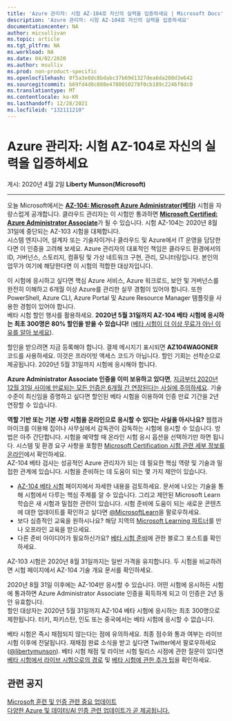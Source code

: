 ```yaml
---
title: 'Azure 관리자: 시험 AZ-104로 자신의 실력을 입증하세요 | Microsoft Docs'
description: 'Azure 관리자: 시험 AZ-104로 자신의 실력을 입증하세요'
documentationcenter: NA
author: micsullivan
ms.topic: article
ms.tgt_pltfrm: NA
ms.workload: NA
ms.date: 04/02/2020
ms.author: msulliv
ms.prod: non-product-specific
ms.openlocfilehash: 0f5a3e8dc8bdabc37b69d1327dea6da280d3e642
ms.sourcegitcommit: b69fd4d0c808e4780010278f0cb189c2246f8dc0
ms.translationtype: MT
ms.contentlocale: ko-KR
ms.lasthandoff: 12/28/2021
ms.locfileid: "132111210"
---
```

# <a name="azure-administrators-show-off-your-skills-with-exam-az-104"></a>Azure 관리자: 시험 AZ-104로 자신의 실력을 입증하세요

게시: 2020년 4월 2일 **Liberty Munson(Microsoft)**

___

오늘 Microsoft에서는 [**AZ-104: Microsoft Azure Administrator(베타)**](/learn/certifications/exams/az-104?WT.mc_id=Blog__az104blog-Blog-wwl) 시험을 자랑스럽게 공개합니다. 클라우드 관리자는 이 시험만 통과하면 [**Microsoft Certified: Azure Administrator Associate**](/learn/certifications/azure-administrator?WT.mc_id=Blog__az104blog-Blog-wwl)가 될 수 있습니다. 시험 AZ-104는 2020년 8월 31일에 중단되는 AZ-103 시험을 대체합니다.  
시스템 엔지니어, 설계자 또는 기술자이거나 클라우드 및 Azure에서 IT 운영을 담당한다면 이 인증을 고려해 보세요. Azure 관리자의 대표적인 책임은 클라우드 환경에서의 ID, 거버넌스, 스토리지, 컴퓨팅 및 가상 네트워크 구현, 관리, 모니터링입니다. 본인의 업무가 여기에 해당한다면 이 시험의 적합한 대상자입니다.

이 시험에 응시하고 싶다면 핵심 Azure 서비스, Azure 워크로드, 보안 및 거버넌스를 완전히 이해하고 6개월 이상 Azure를 관리한 실무 경험이 있어야 합니다. 또한 PowerShell, Azure CLI, Azure Portal 및 Azure Resource Manager 템플릿을 사용한 경험이 있어야 합니다.  
베타 시험 할인 행사를 활용하세요. **2020년 5월 31일까지 AZ-104 베타 시험에 응시하는 최초 300명은 80% 할인을 받을 수 있습니다!** ([베타 시험이 더 이상 무료가 아닌 이유를 알아 보세요](https://www.microsoft.com/en-us/learning/community-blog-post.aspx?BlogId=8&Id=374922)).

할인을 받으려면 지금 등록해야 합니다. 결제 메시지기 표시되면 **AZ104WAGONER** 코드를 사용하세요. 이것은 프라이빗 액세스 코드가 아닙니다. 할인 기회는 선착순으로 제공됩니다. 2020년 5월 31일까지 시험에 응시해야 합니다.

**Azure Administrator Associate 인증을 이미 보유하고 있다면**, [지금부터 2020년 12월 31일 사이에 만료되는 모든 인증은 6개월 간 연장된다는 사실에 주의하세요](https://www.microsoft.com/en-us/learning/community-blog-post.aspx?BlogId=8&Id=375289). 기술 수준이 최신임을 증명하고 싶다면 할인된 베타 시험을 이용하여 인증 만료 기간을 2년 연장할 수 있습니다.

**역할 기반 또는 기본 사항 시험을 온라인으로 응시할 수 있다는 사실을 아시나요?** 웹캠과 마이크를 이용해 집이나 사무실에서 감독관이 감독하는 시험에 응시할 수 있습니다. 방법은 아주 간단합니다. 시험을 예약할 때 온라인 시험 응시 옵션을 선택하기만 하면 됩니다. 시스템 및 환경 요구 사항을 포함한 [Microsoft Certification 시험 관련 세부 정보를 온라인](/learn/certifications/online-exams)에서 확인하세요.  
AZ-104 베타 검사는 성공적인 Azure 관리자가 되는 데 필요한 핵심 역량 및 기술과 밀접한 관계에 있습니다. 시험을 준비하는 데 도움이 되는 몇 가지 제안이 있습니다.

- [AZ-104 베타 시험](/learn/certifications/exams/az-104?WT.mc_id=Blog__az104blog-Blog-wwl) 페이지에서 자세한 내용을 검토하세요. 문서에 나오는 기술을 통해 시험에서 다루는 핵심 주제를 알 수 있습니다. 그리고 제안된 Microsoft Learn 학습은 새 시험과 밀접한 관련이 있습니다. 시험 준비에 도움이 되는 새로운 콘텐츠에 대한 업데이트를 확인하고 싶다면 [@MicrosoftLearn](https://twitter.com/MicrosoftLearn)을 팔로우하세요.
- 보다 심층적인 교육을 원하시나요? 해당 지역의 [Microsoft Learning 파트너](https://aka.ms/LearningPartners)를 만나 오프라인 교육을 받으세요.
- 다른 준비 아이디어가 필요하신가요? [베타 시험 준비](https://www.microsoft.com/en-us/learning/community-blog-post.aspx?BlogId=8&Id=374544)에 관한 블로그 포스트를 확인하세요.

AZ-103 시험은 2020년 8월 31일까지는 일반 가격을 유지합니다. 두 시험을 비교하려면 시험 페이지에서 AZ-104 기술 개요 문서를 확인하세요.

2020년 8월 31일 이후에는 AZ-104만 응시할 수 있습니다. 어떤 시험에 응시하든 시험에 통과하면 Azure Administrator Associate 인증을 획득하게 되고 이 인증은 2년 동안 유효합니다.  
할인 대상자는 2020년 5월 31일까지 AZ-104 베타 시험에 응시하는 최초 300명으로 제한됩니다. 터키, 파키스탄, 인도 또는 중국에서는 베타 시험에 응시할 수 없습니다.

베타 시험은 즉시 채점되지 않는다는 점에 유의하세요. 최종 점수와 통과 여부는 라이브 시험 이후에 전달됩니다. 재채점 완료 소식을 받고 싶다면 Twitter에서 팔로우하세요([@libertymunson](https://twitter.com/LibertyMunson)). 베타 시험 채점 및 라이브 시험 릴리스 시점에 관한 질문이 있다면 [베타 시험에서 라이브 시험으로의 경로](https://www.microsoft.com/en-us/learning/community-blog-post.aspx?BlogId=8&Id=374675) 및 [베타 시험에 관한 추가 팁](https://www.microsoft.com/en-us/learning/community-blog-post.aspx?BlogId=8&Id=374723)을 확인하세요.

## <a name="related-announcements"></a>관련 공지

[Microsoft 훈련 및 인증 관련 중요 업데이트](https://www.microsoft.com/en-us/learning/community-blog-post.aspx?BlogId=8&Id=375289)  
[다양한 Azure 및 데이터/AI 인증 관련 업데이트가 곧 제공됩니다.](https://www.microsoft.com/en-us/learning/community-blog-post.aspx?BlogId=8&Id=375281) 

